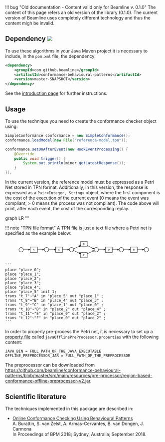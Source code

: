 !!! bug "Old documentation - Content valid only for Beamline v. 0.1.0"
    The content of this page refers an old version of the library (0.1.0). The current version of Beamline uses completely different technology and thus the content migh be invalid.


## Dependency [![](https://jitpack.io/v/beamline/conformance-behavioural-patterns.svg)](https://jitpack.io/#beamline/conformance-behavioural-patterns)

To use these algorithms in your Java Maven project it is necessary to include, in the `pom.xml` file, the dependency:
```xml
<dependency>
    <groupId>com.github.beamline</groupId>
    <artifactId>conformance-behavioural-patterns</artifactId>
    <version>master-SNAPSHOT</version>
</dependency>
```
See the [introduction page](index.md) for further instructions.


## Usage

To use the technique you need to create the conformance checker object using:

```java linenums="1"
SimpleConformance conformance = new SimpleConformance();
conformance.loadModel(new File("reference-model.tpn"));

conformance.setOnAfterEvent(new HookEventProcessing() {
    @Override
    public void trigger() {
        System.out.println(miner.getLatestResponse());
    }
});
```

In the current version, the reference model must be expressed as a Petri Net stored in TPN format. Additionally, in this version, the response is expressed as a `Pair<Integer, String>` object, where the first component is the cost of the execution of the current event (0 means the event was compliant, > 0 means the process was not compliant). The code above will print, after each event, the cost of the corresponding replay.

<div class="mermaid">
graph LR     
    ""
</div>

!!! note "TPN file format"
    A TPN file is just a text file where a Petri net is specified as the example below:
    <figure>
    <svg width="422pt" height="60pt"
     viewBox="0.00 0.00 422.00 60.00" xmlns="http://www.w3.org/2000/svg" xmlns:xlink="http://www.w3.org/1999/xlink">
    <g id="graph0" class="graph" transform="scale(1 1) rotate(0) translate(4 56)">
    <title>G</title>
    <polygon fill="white" stroke="none" points="-4,4 -4,-56 418,-56 418,4 -4,4"/>
    <!-- t0 -->
    <g id="node1" class="node"><title>t0</title>
    <polygon fill="none" stroke="black" points="59,-34 36,-34 36,-17 59,-17 59,-34"/>
    <text text-anchor="middle" x="47.5" y="-23.6" font-family="Arial" font-size="8.00">A</text>
    </g>
    <!-- p1 -->
    <g id="node8" class="node"><title>p1</title>
    <ellipse fill="none" stroke="black" cx="88" cy="-25.5" rx="7" ry="7"/>
    </g>
    <!-- t0&#45;&gt;p1 -->
    <g id="edge3" class="edge"><title>t0&#45;&gt;p1</title>
    <path fill="none" stroke="black" d="M59.0203,-25.5C64.1215,-25.5 70.2604,-25.5 75.4866,-25.5"/>
    <polygon fill="black" stroke="black" points="75.7072,-27.2501 80.7071,-25.5 75.7071,-23.7501 75.7072,-27.2501"/>
    </g>
    <!-- t1 -->
    <g id="node2" class="node"><title>t1</title>
    <polygon fill="none" stroke="black" points="378,-34 356,-34 356,-17 378,-17 378,-34"/>
    <text text-anchor="middle" x="367" y="-23.6" font-family="Arial" font-size="8.00">B</text>
    </g>
    <!-- p3 -->
    <g id="node10" class="node"><title>p3</title>
    <ellipse fill="none" stroke="black" cx="407" cy="-25.5" rx="7" ry="7"/>
    </g>
    <!-- t1&#45;&gt;p3 -->
    <g id="edge2" class="edge"><title>t1&#45;&gt;p3</title>
    <path fill="none" stroke="black" d="M378.384,-25.5C383.419,-25.5 389.478,-25.5 394.636,-25.5"/>
    <polygon fill="black" stroke="black" points="394.789,-27.2501 399.789,-25.5 394.789,-23.7501 394.789,-27.2501"/>
    </g>
    <!-- t2 -->
    <g id="node3" class="node"><title>t2</title>
    <polygon fill="none" stroke="black" points="139,-34 117,-34 117,-17 139,-17 139,-34"/>
    <text text-anchor="middle" x="128" y="-23.6" font-family="Arial" font-size="8.00">C</text>
    </g>
    <!-- p0 -->
    <g id="node7" class="node"><title>p0</title>
    <ellipse fill="none" stroke="black" cx="168" cy="-25.5" rx="7" ry="7"/>
    </g>
    <!-- t2&#45;&gt;p0 -->
    <g id="edge8" class="edge"><title>t2&#45;&gt;p0</title>
    <path fill="none" stroke="black" d="M139.384,-25.5C144.419,-25.5 150.478,-25.5 155.636,-25.5"/>
    <polygon fill="black" stroke="black" points="155.789,-27.2501 160.789,-25.5 155.789,-23.7501 155.789,-27.2501"/>
    </g>
    <!-- t3 -->
    <g id="node4" class="node"><title>t3</title>
    <polygon fill="none" stroke="black" points="298,-34 276,-34 276,-17 298,-17 298,-34"/>
    <text text-anchor="middle" x="287" y="-23.6" font-family="Arial" font-size="8.00">D</text>
    </g>
    <!-- p4 -->
    <g id="node11" class="node"><title>p4</title>
    <ellipse fill="none" stroke="black" cx="327" cy="-25.5" rx="7" ry="7"/>
    </g>
    <!-- t3&#45;&gt;p4 -->
    <g id="edge10" class="edge"><title>t3&#45;&gt;p4</title>
    <path fill="none" stroke="black" d="M298.384,-25.5C303.419,-25.5 309.478,-25.5 314.636,-25.5"/>
    <polygon fill="black" stroke="black" points="314.789,-27.2501 319.789,-25.5 314.789,-23.7501 314.789,-27.2501"/>
    </g>
    <!-- t4 -->
    <g id="node5" class="node"><title>t4</title>
    <polygon fill="none" stroke="black" points="218,-52 197,-52 197,-35 218,-35 218,-52"/>
    <text text-anchor="middle" x="207.5" y="-41.6" font-family="Arial" font-size="8.00">E</text>
    </g>
    <!-- p2 -->
    <g id="node9" class="node"><title>p2</title>
    <ellipse fill="none" stroke="black" cx="247" cy="-25.5" rx="7" ry="7"/>
    </g>
    <!-- t4&#45;&gt;p2 -->
    <g id="edge11" class="edge"><title>t4&#45;&gt;p2</title>
    <path fill="none" stroke="black" d="M218.353,-38.7707C223.669,-36.2187 230.228,-33.0704 235.623,-30.4808"/>
    <polygon fill="black" stroke="black" points="236.431,-32.0341 240.182,-28.2928 234.917,-28.8788 236.431,-32.0341"/>
    </g>
    <!-- t5 -->
    <g id="node6" class="node"><title>t5</title>
    <polygon fill="none" stroke="black" points="218,-17 197,-17 197,-0 218,-0 218,-17"/>
    <text text-anchor="middle" x="207.5" y="-6.6" font-family="Arial" font-size="8.00">F</text>
    </g>
    <!-- t5&#45;&gt;p2 -->
    <g id="edge12" class="edge"><title>t5&#45;&gt;p2</title>
    <path fill="none" stroke="black" d="M218.353,-12.9665C223.669,-15.3767 230.228,-18.3502 235.623,-20.7959"/>
    <polygon fill="black" stroke="black" points="234.905,-22.3918 240.182,-22.8624 236.35,-19.204 234.905,-22.3918"/>
    </g>
    <!-- p0&#45;&gt;t4 -->
    <g id="edge6" class="edge"><title>p0&#45;&gt;t4</title>
    <path fill="none" stroke="black" d="M174.533,-28.156C179.209,-30.4003 186.116,-33.7156 192.314,-36.6908"/>
    <polygon fill="black" stroke="black" points="191.602,-38.2902 196.867,-38.8762 193.117,-35.1349 191.602,-38.2902"/>
    </g>
    <!-- p0&#45;&gt;t5 -->
    <g id="edge7" class="edge"><title>p0&#45;&gt;t5</title>
    <path fill="none" stroke="black" d="M174.859,-22.8438C179.43,-20.7718 185.981,-17.802 191.938,-15.1015"/>
    <polygon fill="black" stroke="black" points="192.914,-16.5805 196.745,-12.9222 191.469,-13.3928 192.914,-16.5805"/>
    </g>
    <!-- p1&#45;&gt;t2 -->
    <g id="edge5" class="edge"><title>p1&#45;&gt;t2</title>
    <path fill="none" stroke="black" d="M95.2749,-25.5C99.794,-25.5 106.091,-25.5 111.884,-25.5"/>
    <polygon fill="black" stroke="black" points="111.997,-27.2501 116.997,-25.5 111.997,-23.7501 111.997,-27.2501"/>
    </g>
    <!-- p2&#45;&gt;t3 -->
    <g id="edge9" class="edge"><title>p2&#45;&gt;t3</title>
    <path fill="none" stroke="black" d="M254.275,-25.5C258.794,-25.5 265.091,-25.5 270.884,-25.5"/>
    <polygon fill="black" stroke="black" points="270.997,-27.2501 275.997,-25.5 270.997,-23.7501 270.997,-27.2501"/>
    </g>
    <!-- p4&#45;&gt;t1 -->
    <g id="edge4" class="edge"><title>p4&#45;&gt;t1</title>
    <path fill="none" stroke="black" d="M334.275,-25.5C338.794,-25.5 345.091,-25.5 350.884,-25.5"/>
    <polygon fill="black" stroke="black" points="350.997,-27.2501 355.997,-25.5 350.997,-23.7501 350.997,-27.2501"/>
    </g>
    <!-- p5 -->
    <g id="node12" class="node"><title>p5</title>
    <ellipse fill="none" stroke="black" cx="7" cy="-25.5" rx="7" ry="7"/>
    </g>
    <!-- p5&#45;&gt;t0 -->
    <g id="edge1" class="edge"><title>p5&#45;&gt;t0</title>
    <path fill="none" stroke="black" d="M14.0156,-25.5C18.4846,-25.5 24.798,-25.5 30.6722,-25.5"/>
    <polygon fill="black" stroke="black" points="30.8778,-27.2501 35.8778,-25.5 30.8778,-23.7501 30.8778,-27.2501"/>
    </g>
    </g>
    </svg>
    </figure>

    ```
    place "place_0";
    place "place_1";
    place "place_2";
    place "place_3";
    place "place_4";
    place "place_5" init 1;
    trans "t_7"~"A" in "place_5" out "place_1" ;
    trans "t_8"~"B" in "place_4" out "place_3" ;
    trans "t_9"~"C" in "place_1" out "place_0" ;
    trans "t_10"~"D" in "place_2" out "place_4" ;
    trans "t_11"~"E" in "place_0" out "place_2" ;
    trans "t_12"~"F" in "place_0" out "place_2" ;
    ```

In order to properly pre-process the Petri net, it is necessary to set up a [property file](https://en.wikipedia.org/wiki/.properties) called `javaOfflinePreProcessor.properties` with the following content:

```properties
JAVA_BIN = FULL_PATH_OF_THE_JAVA_EXECUTABLE
OFFLINE_PREPROCESSOR_JAR = FULL_PATH_OF_THE_PREPROCESSOR
```

The preprocessor can be downloaded from <https://github.com/beamline/conformance-behavioural-patterns/blob/master/src/main/resources/pre-processor/region-based-conformance-offline-preprocessor-v2.jar>.


## Scientific literature

The techniques implemented in this package are described in:

- [Online Conformance Checking Using Behavioural Patterns](https://andrea.burattin.net/publications/2018-bpm)  
A. Burattin, S. van Zelst, A. Armas-Cervantes, B. van Dongen, J. Carmona  
In Proceedings of BPM 2018; Sydney, Australia; September 2018.
